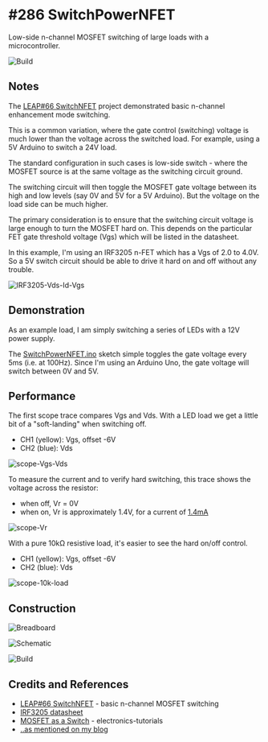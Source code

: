 # #286 SwitchPowerNFET

Low-side n-channel MOSFET switching of large loads with a microcontroller.

![Build](./assets/SwitchPowerNFET_build.jpg?raw=true)

## Notes

The [LEAP#66 SwitchNFET](../SwitchNFET) project demonstrated basic n-channel enhancement mode switching.

This is a common variation, where the gate control (switching) voltage is much lower than
the voltage across the switched load. For example, using a 5V Arduino to switch a 24V load.

The standard configuration in such cases is low-side switch - where the MOSFET source
is at the same voltage as the switching circuit ground.

The switching circuit will then toggle the MOSFET gate voltage between its high and low levels
(say 0V and 5V for a 5V Arduino). But the voltage on the load side can be much higher.

The primary consideration is to ensure that the switching circuit voltage is large enough
to turn the MOSFET hard on. This depends on the particular FET gate threshold voltage (Vgs)
which will be listed in the datasheet.

In this example, I'm using an IRF3205 n-FET which has a Vgs of 2.0 to 4.0V.
So a 5V switch circuit should be able to drive it hard on and off without any trouble.

![IRF3205-Vds-Id-Vgs](./assets/IRF3205-Vds-Id-Vgs.png?raw=true)

## Demonstration

As an example load, I am simply switching a series of LEDs with a 12V power supply.

The [SwitchPowerNFET.ino](./SwitchPowerNFET.ino) sketch simple toggles the gate voltage
every 5ms (i.e. at 100Hz). Since I'm using an Arduino Uno, the gate voltage
will switch between 0V and 5V.

## Performance

The first scope trace compares Vgs and Vds. With a LED load we get a little bit of a "soft-landing" when switching off.
* CH1 (yellow): Vgs, offset -6V
* CH2 (blue): Vds

![scope-Vgs-Vds](./assets/scope-Vgs-Vds.gif?raw=true)

To measure the current and to verify hard switching, this trace shows the voltage across the resistor:
* when off, Vr = 0V
* when on, Vr is approximately 1.4V, for a current of [1.4mA](https://www.wolframalpha.com/input/?i=1.4V%2F1k%CE%A9)


![scope-Vr](./assets/scope-Vr.gif?raw=true)


With a pure 10kΩ resistive load, it's easier to see the hard on/off control.
* CH1 (yellow): Vgs, offset -6V
* CH2 (blue): Vds

![scope-10k-load](./assets/scope-10k-load.gif?raw=true)

## Construction

![Breadboard](./assets/SwitchPowerNFET_bb.jpg?raw=true)

![Schematic](./assets/SwitchPowerNFET_schematic.jpg?raw=true)

![Build](./assets/SwitchPowerNFET_build.jpg?raw=true)

## Credits and References
* [LEAP#66 SwitchNFET](../SwitchNFET) - basic n-channel MOSFET switching
* [IRF3205 datasheet](https://www.futurlec.com/Transistors/IRF3205.shtml)
* [MOSFET as a Switch](http://www.electronics-tutorials.ws/transistor/tran_7.html) - electronics-tutorials
* [..as mentioned on my blog](https://blog.tardate.com/2017/05/leap286-low-side-power-fet-switching.html)
